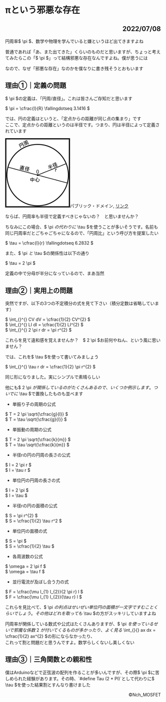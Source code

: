 # πという邪悪な存在

<h2><div align="right">2022/07/08</div></h2>

<!-- 記事ここから -->

円周率$ \pi $、数学や物理を学んでいると嫌というほど出てきますよね

普通であれば「あ、また出てきた」くらいのものだと思いますが、ちょっと考えてみたらこの「$ \pi $」って結構邪悪な存在なんですよね。僕が思うには

なので、なぜ「邪悪な存在」なのかを僕なりに書き残そうとおもいます

## 理由①｜定義の問題

$ \pi $の定義は、「円周/直径」。これは皆さんご存知だと思います

$ \pi = \cfrac{l}{R} \fallingdotseq 3.1416 $

では、円の定義はというと、「定点からの距離が同じ点の集まり」です  
ここで、定点からの距離というのは半径です。つまり、円は半径によって定義されています

<img src="./../../img/circle.png" alt="円の図" width="40%" border="4">パブリック・ドメイン, <a href="https://commons.wikimedia.org/w/index.php?curid=102465847">リンク</a>


ならば、円周率も半径で定義すべきじゃないの？　と思いませんか？

ちなみにこの場合、$ \pi $の代わりに$ \tau $を使うことが多いそうです。名前も同じ円周率だとごちゃごちゃになるので、「円周比」という呼び方を提案したい

$ \tau = \cfrac{l}{r} \fallingdotseq 6.2832 $

また、$ \pi $と$ \tau $の関係性は以下の通り

$ \tau = 2 \pi $

定義の中で分母が半分になっているので、まあ当然

## 理由②｜実用上の問題

突然ですが、以下の3つの不定積分の式を見て下さい（積分定数は省略しています）

$ \int_{}^{} CV dV = \cfrac{1}{2} CV^{2} $  
$ \int_{}^{} LI dI = \cfrac{1}{2} LI^{2} $  
$ \int_{}^{} 2 \pi r dr = \pi r^{2} $  

これらを見て違和感を覚えませんか？　$ 2 \pi $お前何やねん、という風に思いません？

では、これを$ \tau $を使って書いてみましょう

$ \int_{}^{} \tau r dr = \cfrac{1}{2} \pi r^{2} $  

同じ形になりました。実にシンプルで素晴らしい

他にも$ 2 \pi $が関係しているのがたくさんあるので、いくつか例示します。ついでに$ \tau $で置換したものも並べます

- 単振り子の周期の公式

$ T = 2 \pi \sqrt{\cfrac{g}{l}} $  
$ T = \tau \sqrt{\cfrac{g}{l}} $  

- 単振動の周期の公式

$ T = 2 \pi \sqrt{\cfrac{k}{m}} $  
$ T = \tau \sqrt{\cfrac{k}{m}} $  

- 半径rの円の円周の長さの公式

$ l = 2 \pi r $  
$ l = \tau r $  

- 単位円の円周の長さの式

$ l = 2 \pi $  
$ l = \tau $  

- 半径rの円の面積の公式

$ S = \pi r^{2} $  
$ S = \cfrac{1}{2} \tau r^2 $  

- 単位円の面積の式

$ S = \pi $  
$ S = \cfrac{1}{2} \tau $  

- 各周波数の公式

$ \omega = 2 \pi f $  
$ \omega = \tau f $  

- 並行電流が及ぼし合う力の式

$ F = \cfrac{\mu I_{1} I_{2}}{2 \pi r} l $  
$ F = \cfrac{\mu I_{1} I_{2}}{\tau r} l $  

これらを見比べて、$ \pi $の利点はせいぜい単位円の面積が一文字ですむことくらいでしょう。その他はどれを取っても$ \tau $の方がスッキリしていますよね

円周率が関係している数式や公式はたくさんありますが、$ \pi $を使っているせいで邪魔な係数$ 2 $が付いてくるものが多かったり、よく見る$ \int_{}{} ax dx = \cfrac{1}{2} ax^{2} $の形にならなかったり、  
これって割と問題だと思うんですよ。数学らしくないし美しくない

## 理由③｜三角関数との親和性

僕はArduinoなどで正弦波の配列を作ることが多いんですが、その際$ \pi $に苦しめられた経験があります。その時、`#define Tau (2 * PI)`として代わりに$ \tau $を使った結果割とすんなり書けました



<!-- 記事ここまで -->

<footer><div align="right">©Nch_MOSFET</div></footer>

<!-- 画像を入れる時は
<img src="パス" alt="" width="75%" border="4">
<img src="./../../img/" alt="" width="75%" border="4">
-->

<!-- Twitterのツイートを埋め込むときは公式の埋め込みリンクをそのまま貼るだけで良い -->
